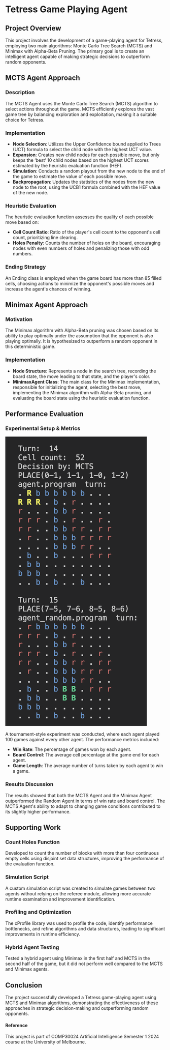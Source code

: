 # Tetress Game Playing Agent

## Project Overview

This project involves the development of a game-playing agent for Tetress, employing two main algorithms: Monte Carlo Tree Search (MCTS) and Minimax with Alpha-Beta Pruning. The primary goal is to create an intelligent agent capable of making strategic decisions to outperform random opponents.

## MCTS Agent Approach

### Description

The MCTS Agent uses the Monte Carlo Tree Search (MCTS) algorithm to select actions throughout the game. MCTS efficiently explores the vast game tree by balancing exploration and exploitation, making it a suitable choice for Tetress.

### Implementation

- **Node Selection**: Utilizes the Upper Confidence bound applied to Trees (UCT) formula to select the child node with the highest UCT value.
- **Expansion**: Creates new child nodes for each possible move, but only keeps the ‘best’ 10 child nodes based on the highest UCT scores estimated by the heuristic evaluation function (HEF).
- **Simulation**: Conducts a random playout from the new node to the end of the game to estimate the value of each possible move.
- **Backpropagation**: Updates the statistics of the nodes from the new node to the root, using the UCB1 formula combined with the HEF value of the new node.

### Heuristic Evaluation

The heuristic evaluation function assesses the quality of each possible move based on:

- **Cell Count Ratio**: Ratio of the player's cell count to the opponent's cell count, prioritizing line clearing.
- **Holes Penalty**: Counts the number of holes on the board, encouraging nodes with even numbers of holes and penalizing those with odd numbers.

### Ending Strategy

An Ending class is employed when the game board has more than 85 filled cells, choosing actions to minimize the opponent's possible moves and increase the agent's chances of winning.

## Minimax Agent Approach

### Motivation

The Minimax algorithm with Alpha-Beta pruning was chosen based on its ability to play optimally under the assumption that the opponent is also playing optimally. It is hypothesized to outperform a random opponent in this deterministic game.

### Implementation

- **Node Structure**: Represents a node in the search tree, recording the board state, the move leading to that state, and the player's color.
- **MinimaxAgent Class**: The main class for the Minimax implementation, responsible for initializing the agent, selecting the best move, implementing the Minimax algorithm with Alpha-Beta pruning, and evaluating the board state using the heuristic evaluation function.

## Performance Evaluation

### Experimental Setup & Metrics

![A game simulation](image.png)

A tournament-style experiment was conducted, where each agent played 100 games against every other agent. The performance metrics included:

- **Win Rate**: The percentage of games won by each agent.
- **Board Control**: The average cell percentage at the game end for each agent.
- **Game Length**: The average number of turns taken by each agent to win a game.

### Results Discussion

The results showed that both the MCTS Agent and the Minimax Agent outperformed the Random Agent in terms of win rate and board control. The MCTS Agent's ability to adapt to changing game conditions contributed to its slightly higher performance.

## Supporting Work

### Count Holes Function

Developed to count the number of blocks with more than four continuous empty cells using disjoint set data structures, improving the performance of the evaluation function.

### Simulation Script

A custom simulation script was created to simulate games between two agents without relying on the referee module, allowing more accurate runtime examination and improvement identification.

### Profiling and Optimization

The cProfile library was used to profile the code, identify performance bottlenecks, and refine algorithms and data structures, leading to significant improvements in runtime efficiency.

### Hybrid Agent Testing

Tested a hybrid agent using Minimax in the first half and MCTS in the second half of the game, but it did not perform well compared to the MCTS and Minimax agents.

## Conclusion

The project successfully developed a Tetress game-playing agent using MCTS and Minimax algorithms, demonstrating the effectiveness of these approaches in strategic decision-making and outperforming random opponents.

#### Reference

This project is part of COMP30024 Artificial Intelligence Semester 1 2024 course at the University of Melbourne.